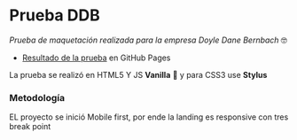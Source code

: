 # Prueba DDB
_Prueba de maquetación realizada para la empresa Doyle Dane Bernbach_ 🤓

* [Resultado de la prueba](https://sanfabiian.github.io/Prueba_DDB/) en GitHub Pages

La prueba se realizó en HTML5 Y JS **Vanilla** 🍦 y para CSS3 use **Stylus**

### Metodología
EL proyecto se inició Mobile first, por ende la landing es responsive con tres break point

